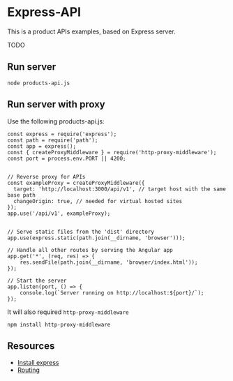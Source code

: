 # Express-API 
This is a product APIs examples, based on Express server.

TODO

## Run server
```
node products-api.js
```

## Run server with proxy
Use the following products-api.js:
```
const express = require('express');
const path = require('path');
const app = express();
const { createProxyMiddleware } = require('http-proxy-middleware');
const port = process.env.PORT || 4200;


// Reverse proxy for APIs
const exampleProxy = createProxyMiddleware({
  target: 'http://localhost:3000/api/v1', // target host with the same base path
  changeOrigin: true, // needed for virtual hosted sites
});
app.use('/api/v1', exampleProxy);


// Serve static files from the 'dist' directory
app.use(express.static(path.join(__dirname, 'browser')));

// Handle all other routes by serving the Angular app
app.get('*', (req, res) => {
    res.sendFile(path.join(__dirname, 'browser/index.html'));
});

// Start the server
app.listen(port, () => {
    console.log(`Server running on http://localhost:${port}/`);
});
```
It will also required `http-proxy-middleware`
```
npm install http-proxy-middleware
```


## Resources
* [Install express](https://expressjs.com/en/starter/installing.html)
* [Routing](https://expressjs.com/en/guide/routing.html)
